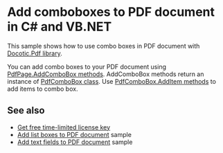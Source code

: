 # Add comboboxes to PDF document in C# and VB.NET
This sample shows how to use combo boxes in PDF document with [Docotic.Pdf library](https://bitmiracle.com/pdf-library/).

You can add combo boxes to your PDF document using [PdfPage.AddComboBox methods](https://bitmiracle.com/pdf-library/api/pdfpage-addcombobox).
AddComboBox methods return an instance of [PdfComboBox class](https://bitmiracle.com/pdf-library/api/pdfcombobox).
Use [PdfComboBox.AddItem methods](https://bitmiracle.com/pdf-library/api/pdfcombobox-additem) to add items to combo box.

## See also
* [Get free time-limited license key](https://bitmiracle.com/pdf-library/download-pdf-library.aspx)
* [Add list boxes to PDF document](/Samples/Forms%20and%20Annotations/Listboxes) sample
* [Add text fields to PDF document](/Samples/Forms%20and%20Annotations/TextFields) sample